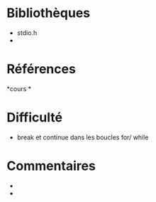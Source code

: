 # Bibliothèques
* stdio.h
*

# Références
*cours 
*

# Difficulté
* break et continue dans les boucles for/ while

# Commentaires
* 
* 

